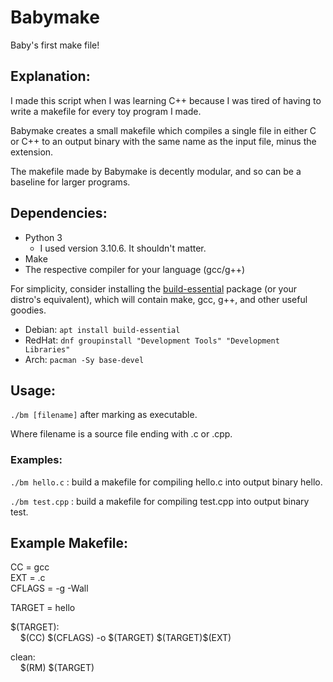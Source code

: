 # Babymake  
Baby's first make file!  
  
## Explanation:  
I made this script when I was learning C++ because I was tired of having to write a makefile for every toy program I made.  
  
Babymake creates a small makefile which compiles a single file in either C or C++ to an output binary with the same name as the input file, minus the extension.  
  
The makefile made by Babymake is decently modular, and so can be a baseline for larger programs.  

## Dependencies:

 - Python 3 
	 - I used version 3.10.6. It shouldn't matter.
 - Make
 - The respective compiler for your language (gcc/g++)

For simplicity, consider installing the [build-essential](https://packages.debian.org/sid/build-essential) package (or your distro's equivalent), which will contain make, gcc, g++, and other useful goodies. 

 - Debian: `apt install build-essential`
 - RedHat: `dnf groupinstall "Development Tools" "Development Libraries"`
 - Arch: `pacman -Sy base-devel`
  
## Usage:  
`./bm [filename]` after marking as executable.
  
Where filename is a source file ending with .c or .cpp.  
  
### Examples:  
`./bm hello.c` : build a makefile for compiling hello.c into output binary hello.  
  
`./bm test.cpp` : build a makefile for compiling test.cpp into output binary test.  
  
## Example Makefile:  
  
CC = gcc  
EXT = .c  
CFLAGS = -g -Wall  
  
TARGET = hello  
  
\$(TARGET):  
&nbsp;&nbsp;&nbsp;&nbsp;\$(CC) \$(CFLAGS) -o \$(TARGET) \$(TARGET)\$(EXT)  
  
clean:  
&nbsp;&nbsp;&nbsp;&nbsp;\$(RM) \$(TARGET)

